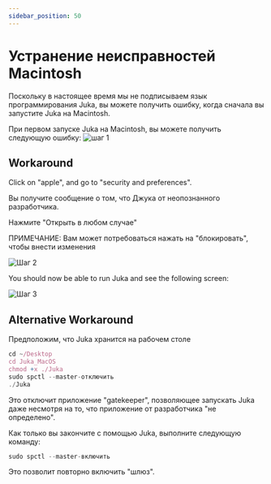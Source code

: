 ```yaml
---
sidebar_position: 50
---
```


# Устранение неисправностей Macintosh

Поскольку в настоящее время мы не подписываем язык программирования Juka, вы можете получить ошибку, когда сначала вы запустите Juka на Macintosh.

При первом запуске Juka на Macintosh, вы можете получить следующую ошибку: ![шаг 1](/img/macintosh/cannotbeopened.png)


## Workaround

Click on "apple", and go to "security and preferences".

Вы получите сообщение о том, что Джука от неопознанного разработчика.

Нажмите "Открыть в любом случае"

ПРИМЕЧАНИЕ: Вам может потребоваться нажать на "блокировать", чтобы внести изменения

![Шаг 2](/img/macintosh/openanyway.png)


You should now be able to run Juka and see the following screen:

![Шаг 3](/img/macintosh/final.png)

## Alternative Workaround

Предположим, что Juka хранится на рабочем столе
```jsx
cd ~/Desktop
cd Juka_MacOS
chmod +x ./Juka
sudo spctl --master-отключить
./Juka
```

Это отключит приложение "gatekeeper", позволяющее запускать Juka даже несмотря на то, что приложение от разработчика "не определено".

Как только вы закончите с помощью Juka, выполните следующую команду:

```jsx
sudo spctl --master-включить
```
Это позволит повторно включить "шлюз".


